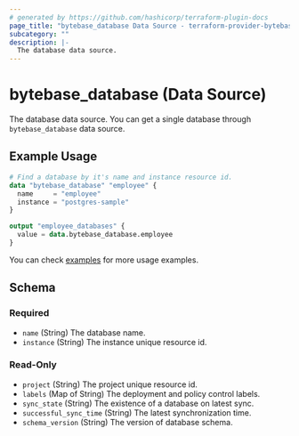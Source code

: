 ```yaml
---
# generated by https://github.com/hashicorp/terraform-plugin-docs
page_title: "bytebase_database Data Source - terraform-provider-bytebase"
subcategory: ""
description: |-
  The database data source.
---
```


# bytebase_database (Data Source)

The database data source. You can get a single database through `bytebase_database` data source.

## Example Usage

```terraform
# Find a database by it's name and instance resource id.
data "bytebase_database" "employee" {
  name     = "employee"
  instance = "postgres-sample"
}

output "employee_databases" {
  value = data.bytebase_database.employee
}
```

You can check [examples](https://github.com/bytebase/terraform-provider-bytebase/blob/main/examples/databases) for more usage examples.

<!-- schema generated by tfplugindocs -->

## Schema

### Required

- `name` (String) The database name.
- `instance` (String) The instance unique resource id.

### Read-Only

- `project` (String) The project unique resource id.
- `labels` (Map of String) The  deployment and policy control labels.
- `sync_state` (String) The existence of a database on latest sync.
- `successful_sync_time` (String) The latest synchronization time.
- `schema_version` (String) The version of database schema.
